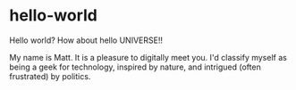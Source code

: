 # hello-world

Hello world? How about hello UNIVERSE!!

My name is Matt. It is a pleasure to digitally meet you. I'd classify myself as being a geek for technology, inspired by nature, and intrigued (often frustrated) by politics.
